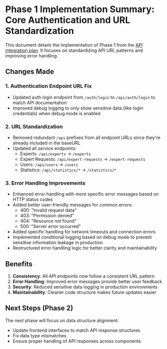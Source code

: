 # Phase 1 Implementation Summary: Core Authentication and URL Standardization

This document details the implementation of Phase 1 from the [API integration plan](INTEG_PLAN.md). It focuses on standardizing API URL patterns and improving error handling.

## Changes Made

### 1. Authentication Endpoint URL Fix
- Updated auth login endpoint from `/auth/login` to `/api/auth/login` to match API documentation
- Improved debug logging to only show sensitive data (like login credentials) when debug mode is enabled

### 2. URL Standardization
- Removed redundant `/api` prefixes from all endpoint URLs since they're already included in the baseURL
- Updated all service endpoints:
  - Experts: `/api/experts` → `/experts`
  - Expert Requests: `/api/expert-requests` → `/expert-requests`
  - Users: `/api/users` → `/users`
  - Statistics: `/api/statistics/*` → `/statistics/*`

### 3. Error Handling Improvements
- Enhanced error handling with more specific error messages based on HTTP status codes
- Added better user-friendly messages for common errors:
  - 400: "Invalid request data"
  - 403: "Permission denied"
  - 404: "Resource not found"
  - 500: "Server error occurred"
- Added specific handling for network timeouts and connection errors
- Implemented conditional logging based on debug mode to prevent sensitive information leakage in production
- Restructured error handling logic for better clarity and maintainability

## Benefits

1. **Consistency**: All API endpoints now follow a consistent URL pattern
2. **Error Handling**: Improved error messages provide better user feedback
3. **Security**: Reduced sensitive data logging in production environments
4. **Maintainability**: Cleaner code structure makes future updates easier

## Next Steps (Phase 2)

The next phase will focus on data structure alignment:
- Update frontend interfaces to match API response structures
- Fix data type mismatches
- Ensure proper handling of API responses across components